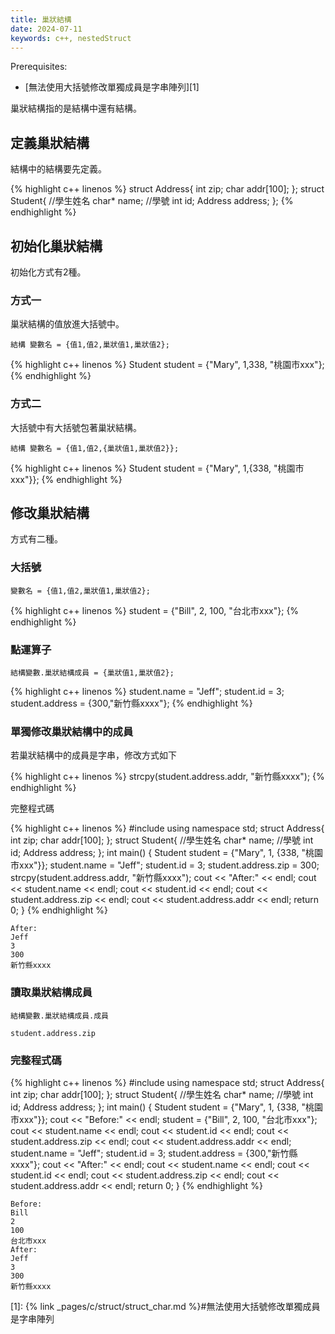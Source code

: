 ```yaml
---
title: 巢狀結構
date: 2024-07-11
keywords: c++, nestedStruct
---
```


Prerequisites:

- [無法使用大括號修改單獨成員是字串陣列][1]



巢狀結構指的是結構中還有結構。


## 定義巢狀結構

結構中的結構要先定義。

{% highlight c++ linenos %}
struct Address{
    int zip;
    char addr[100];
};
struct Student{
    //學生姓名
    char* name;
    //學號
    int id;
    Address address;
};
{% endhighlight %}

## 初始化巢狀結構

初始化方式有2種。

### 方式一

巢狀結構的值放進大括號中。

```
結構 變數名 = {值1,值2,巢狀值1,巢狀值2};
```

{% highlight c++ linenos %}
    Student student = {"Mary", 1,338, "桃園市xxx"};
{% endhighlight %}

### 方式二

大括號中有大括號包著巢狀結構。

```
結構 變數名 = {值1,值2,{巢狀值1,巢狀值2}};
```

{% highlight c++ linenos %}
    Student student = {"Mary", 1,{338, "桃園市xxx"}};
{% endhighlight %}

## 修改巢狀結構

方式有二種。

### 大括號

```
變數名 = {值1,值2,巢狀值1,巢狀值2};
```

{% highlight c++ linenos %}
student = {"Bill", 2, 100, "台北市xxx"};
{% endhighlight %}

### 點運算子

```
結構變數.巢狀結構成員 = {巢狀值1,巢狀值2};
```

{% highlight c++ linenos %}
    student.name = "Jeff";
    student.id = 3;
    student.address = {300,"新竹縣xxxx"};
{% endhighlight %}

### 單獨修改巢狀結構中的成員

若巢狀結構中的成員是字串，修改方式如下

{% highlight c++ linenos %}
    strcpy(student.address.addr, "新竹縣xxxx");
{% endhighlight %}

完整程式碼

{% highlight c++ linenos %}
#include <iostream>
using namespace std;
struct Address{
    int zip;
    char addr[100];
};
struct Student{
    //學生姓名
    char* name;
    //學號
    int id;
    Address address;
};
int main() {
    Student student = {"Mary", 1, {338, "桃園市xxx"}};
    student.name = "Jeff";
    student.id = 3;
    student.address.zip = 300;
    strcpy(student.address.addr, "新竹縣xxxx");
    cout << "After:" << endl;
    cout << student.name << endl;
    cout << student.id << endl;
    cout << student.address.zip << endl;
    cout << student.address.addr << endl;
    return 0;
}
{% endhighlight %}

```
After:
Jeff
3
300
新竹縣xxxx
```
### 讀取巢狀結構成員

```
結構變數.巢狀結構成員.成員
```

```
student.address.zip
```

### 完整程式碼
{% highlight c++ linenos %}
#include <iostream>
using namespace std;
struct Address{
    int zip;
    char addr[100];
};
struct Student{
    //學生姓名
    char* name;
    //學號
    int id;
    Address address;
};
int main() {
    Student student = {"Mary", 1, {338, "桃園市xxx"}};
    cout << "Before:" << endl;
    student = {"Bill", 2, 100, "台北市xxx"};
    cout << student.name << endl;
    cout << student.id << endl;
    cout << student.address.zip << endl;
    cout << student.address.addr << endl;
    student.name = "Jeff";
    student.id = 3;
    student.address = {300,"新竹縣xxxx"};
    cout << "After:" << endl;
    cout << student.name << endl;
    cout << student.id << endl;
    cout << student.address.zip << endl;
    cout << student.address.addr << endl;
    return 0;
}
{% endhighlight %}

```
Before:
Bill
2
100
台北市xxx
After:
Jeff
3
300
新竹縣xxxx
```

[1]: {% link _pages/c/struct/struct_char.md %}#無法使用大括號修改單獨成員是字串陣列
